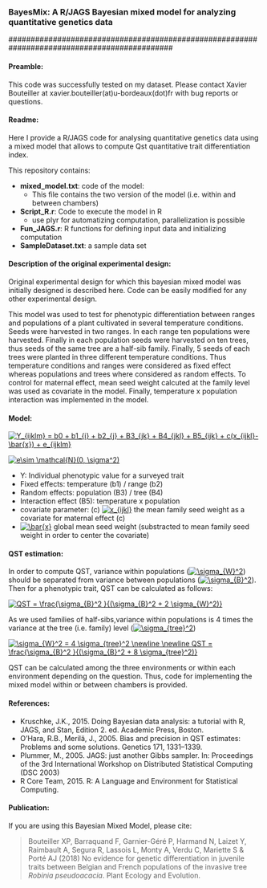 ### BayesMix: A R/JAGS Bayesian mixed model for analyzing quantitative genetics data 
#############################################################################################

#### Preamble:

This code was successfully tested on my dataset. Please contact Xavier Bouteiller at xavier.bouteiller(at)u-bordeaux(dot)fr with bug reports or questions. 

#### Readme:

Here I provide a R/JAGS code for analysing quantitative genetics data using a mixed model that allows to compute Qst quantitative trait differentiation index.

This repository contains:
- **mixed_model.txt**: code of the model: 
  - This file contains the two version of the model (i.e. within and between chambers)
- **Script_R.r**: Code to execute the model in R 
  - use plyr for automatizing computation, parallelization is possible
- **Fun_JAGS.r**: R functions for defining input data and initializing computation
- **SampleDataset.txt**: a sample data set 

#### Description of the original experimental design:

Original experimental design for which this bayesian mixed model was initially designed is described here. Code can be easily modified for any other experimental design.

This model was used to test for phenotypic differentiation between ranges and populations of a plant cultivated in several temperature conditions.
Seeds were harvested in two ranges. In each range ten populations were harvested. Finally in each population seeds were harvested on ten trees, thus seeds of the same tree are a half-sib family.
Finally, 5 seeds of each trees were planted in three different temperature conditions.
Thus temperature conditions and ranges were considered as fixed effect whereas populations and trees where considered as random effects.
To control for maternal effect, mean seed weight calcuted at the family level was used as covariate in the model.
Finally, temperature x population interaction was implemented in the model.

#### Model:

<a href="https://www.codecogs.com/eqnedit.php?latex=Y_{ijklm}&space;=&space;b0&space;&plus;&space;b1_{i}&space;&plus;&space;b2_{j}&space;&plus;&space;B3_{jk}&space;&plus;&space;B4_{jkl}&space;&plus;&space;B5_{ijk}&space;&plus;&space;c(x_{ijkl}-\bar{x})&space;&plus;&space;e_{ijklm}" target="_blank"><img src="https://latex.codecogs.com/gif.latex?Y_{ijklm}&space;=&space;b0&space;&plus;&space;b1_{i}&space;&plus;&space;b2_{j}&space;&plus;&space;B3_{jk}&space;&plus;&space;B4_{jkl}&space;&plus;&space;B5_{ijk}&space;&plus;&space;c(x_{ijkl}-\bar{x})&space;&plus;&space;e_{ijklm}" title="Y_{ijklm} = b0 + b1_{i} + b2_{j} + B3_{jk} + B4_{jkl} + B5_{ijk} + c(x_{ijkl}-\bar{x}) + e_{ijklm}" /></a>

<a href="https://www.codecogs.com/eqnedit.php?latex=e\sim&space;\mathcal{N}(0,&space;\sigma^2)" target="_blank"><img src="https://latex.codecogs.com/gif.latex?e\sim&space;\mathcal{N}(0,&space;\sigma^2)" title="e\sim \mathcal{N}(0, \sigma^2)" /></a>

- Y: Individual phenotypic value for a surveyed trait
- Fixed effects: temperature (b1) / range (b2) 
- Random effects: population (B3) / tree (B4)
- Interaction effect (B5): temperature x population
- covariate parameter: (c) <a href="https://www.codecogs.com/eqnedit.php?latex=x_{ijkl}" target="_blank"><img src="https://latex.codecogs.com/gif.latex?x_{ijkl}" title="x_{ijkl}" /></a> the mean family seed weight as a covariate for maternal effect (c)
- <a href="https://www.codecogs.com/eqnedit.php?latex=\bar{x}" target="_blank"><img src="https://latex.codecogs.com/gif.latex?\bar{x}" title="\bar{x}" /></a> global mean seed weight (substracted to  mean family seed weight in order to center the covariate)

#### QST estimation:

In order to compute QST, variance within populations (<a href="https://www.codecogs.com/eqnedit.php?latex=\sigma_{W}^2" target="_blank"><img src="https://latex.codecogs.com/gif.latex?\sigma_{W}^2" title="\sigma_{W}^2" /></a>) should be separated from variance between populations (<a href="https://www.codecogs.com/eqnedit.php?latex=\sigma_{B}^2" target="_blank"><img src="https://latex.codecogs.com/gif.latex?\sigma_{B}^2" title="\sigma_{B}^2" /></a>). Then for a phenotypic trait, QST can be calculated as follows:

<a href="https://www.codecogs.com/eqnedit.php?latex=QST&space;=&space;\frac{\sigma_{B}^2&space;}{(\sigma_{B}^2&space;&plus;&space;2&space;\sigma_{W}^2)}" target="_blank"><img src="https://latex.codecogs.com/gif.latex?QST&space;=&space;\frac{\sigma_{B}^2&space;}{(\sigma_{B}^2&space;&plus;&space;2&space;\sigma_{W}^2)}" title="QST = \frac{\sigma_{B}^2 }{(\sigma_{B}^2 + 2 \sigma_{W}^2)}" /></a>

As we used families of half-sibs,variance within populations is 4 times the variance at the tree (i.e. family) level (<a href="https://www.codecogs.com/eqnedit.php?latex=\sigma_{tree}^2" target="_blank"><img src="https://latex.codecogs.com/gif.latex?\sigma_{tree}^2" title="\sigma_{tree}^2" /></a>)

<a href="https://www.codecogs.com/eqnedit.php?latex=\sigma_{W}^2&space;=&space;4&space;\sigma_{tree}^2&space;\newline&space;\newline&space;QST&space;=&space;\frac{\sigma_{B}^2&space;}{(\sigma_{B}^2&space;&plus;&space;8&space;\sigma_{tree}^2)}" target="_blank"><img src="https://latex.codecogs.com/gif.latex?\sigma_{W}^2&space;=&space;4&space;\sigma_{tree}^2&space;\newline&space;\newline&space;QST&space;=&space;\frac{\sigma_{B}^2&space;}{(\sigma_{B}^2&space;&plus;&space;8&space;\sigma_{tree}^2)}" title="\sigma_{W}^2 = 4 \sigma_{tree}^2 \newline \newline QST = \frac{\sigma_{B}^2 }{(\sigma_{B}^2 + 8 \sigma_{tree}^2)}" /></a>

QST can be calculated among the three environments or within each environment depending on the question. Thus, code for implementing the mixed model within or between chambers is provided.

#### References:

- Kruschke, J.K., 2015. Doing Bayesian data analysis: a tutorial with R, JAGS, and Stan, Edition 2. ed. Academic Press, Boston.
- O’Hara, R.B., Merilä, J., 2005. Bias and precision in QST estimates: Problems and some solutions. Genetics 171, 1331–1339.
- Plummer, M., 2005. JAGS: just another Gibbs sampler. In: Proceedings of the 3rd International Workshop on Distributed Statistical Computing (DSC 2003)
- R Core Team, 2015. R: A Language and Environment for Statistical Computing.

#### Publication:

If you are using this Bayesian Mixed Model, please cite:

>Bouteiller XP, Barraquand F, Garnier-Géré P, Harmand N, Laizet Y, Raimbault A, Segura R, Lassois L, Monty A, Verdu C, Mariette S & Porté AJ (2018) No evidence for genetic differentiation in juvenile traits between Belgian and French populations of the invasive tree *Robinia pseudoacacia*. Plant Ecology and Evolution.
